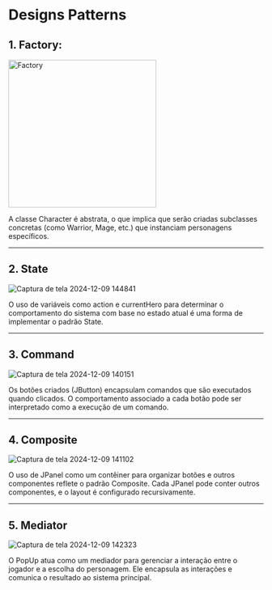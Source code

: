 # Designs Patterns

## 1. Factory: 
<img width="292" alt="Factory" src="https://github.com/user-attachments/assets/43db4cad-6b20-4e08-a12a-63db3aa17878">
<p></p>
A classe Character é abstrata, o que implica que serão criadas subclasses concretas (como Warrior, Mage, etc.) que instanciam personagens específicos.

---

## 2. State
![Captura de tela 2024-12-09 144841](https://github.com/user-attachments/assets/1108962f-3a61-4294-8cf1-54ad48191fb2)
<p></p>
O uso de variáveis como action e currentHero para determinar o comportamento do sistema com base no estado atual é uma forma de implementar o padrão State.

---

## 3. Command
![Captura de tela 2024-12-09 140151](https://github.com/user-attachments/assets/446ba638-68d9-4d9c-8f7e-4e0cd14309e9)
<p></p>
Os botões criados (JButton) encapsulam comandos que são executados quando clicados. O comportamento associado a cada botão pode ser interpretado como a execução de um comando.

---

## 4. Composite
![Captura de tela 2024-12-09 141102](https://github.com/user-attachments/assets/7cf4e93e-c677-49b3-915d-e60e3bd09ce9)
<p></p>
O uso de JPanel como um contêiner para organizar botões e outros componentes reflete o padrão Composite. Cada JPanel pode conter outros componentes, e o layout é configurado recursivamente.

---

## 5. Mediator
![Captura de tela 2024-12-09 142323](https://github.com/user-attachments/assets/0e6ff7d5-387c-4846-9bc6-7c2b51556014)
<p></p>
O PopUp atua como um mediador para gerenciar a interação entre o jogador e a escolha do personagem. Ele encapsula as interações e comunica o resultado ao sistema principal.


